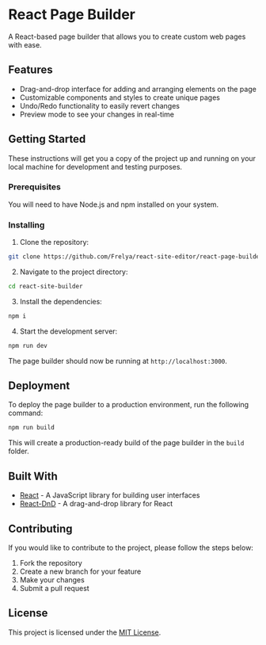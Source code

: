 # React Page Builder

A React-based page builder that allows you to create custom web pages with ease.

## Features

-   Drag-and-drop interface for adding and arranging elements on the page
-   Customizable components and styles to create unique pages
-   Undo/Redo functionality to easily revert changes
-   Preview mode to see your changes in real-time

## Getting Started

These instructions will get you a copy of the project up and running on your
local machine for development and testing purposes.

### Prerequisites

You will need to have Node.js and npm installed on your system.

### Installing

1. Clone the repository:

```bash
git clone https://github.com/Frelya/react-site-editor/react-page-builder.git
```

2. Navigate to the project directory:

```bash
cd react-site-builder
```

3. Install the dependencies:

```bash
npm i
```

4. Start the development server:

```bash
npm run dev
```

The page builder should now be running at `http://localhost:3000`.

## Deployment

To deploy the page builder to a production environment, run the following
command:

```bash
npm run build
```

This will create a production-ready build of the page builder in the `build`
folder.

## Built With

-   [React](https://reactjs.org/) - A JavaScript library for building user
    interfaces
-   [React-DnD](https://react-dnd.github.io/react-dnd/) - A drag-and-drop
    library for React

## Contributing

If you would like to contribute to the project, please follow the steps below:

1. Fork the repository
2. Create a new branch for your feature
3. Make your changes
4. Submit a pull request

## License

This project is licensed under the
[MIT License](https://opensource.org/licenses/MIT).

